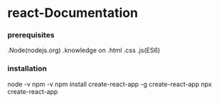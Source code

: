 # react-Documentation


### prerequisites
.Node(nodejs.org)
.knowledge on
   .html
   .css
   .js(ES6)
   
 ###  installation
 node -v
 npm -v
 npm install create-react-app -g
 create-react-app<project-name>
  npx create-react-app<project-name>

